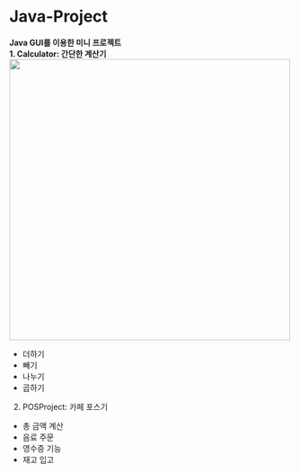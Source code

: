 # Java-Project
<b>Java GUI를 이용한 미니 프로젝트</b>
<br>
<b>1. Calculator: 간단한 계산기</b>
 <img src="https://user-images.githubusercontent.com/87024571/181058978-1a7feadf-bff8-43d4-8965-5470094f2aa5.png"   height="500"/>
  - 더하기
  - 빼기
  - 나누기
  - 곱하기 
  
2. POSProject: 카페 포스기
 - 총 금액 계산
 - 음료 주문
 - 영수증 기능
 - 재고 입고
